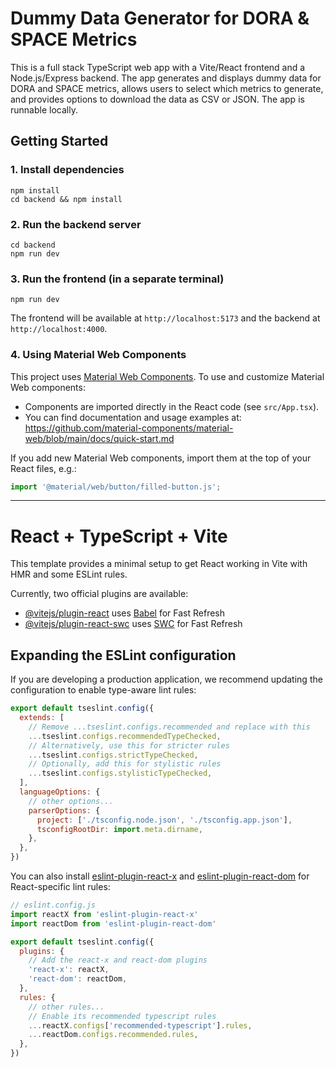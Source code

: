 # Dummy Data Generator for DORA & SPACE Metrics

This is a full stack TypeScript web app with a Vite/React frontend and a Node.js/Express backend. The app generates and displays dummy data for DORA and SPACE metrics, allows users to select which metrics to generate, and provides options to download the data as CSV or JSON. The app is runnable locally.

## Getting Started

### 1. Install dependencies

```
npm install
cd backend && npm install
```

### 2. Run the backend server

```
cd backend
npm run dev
```

### 3. Run the frontend (in a separate terminal)

```
npm run dev
```

The frontend will be available at `http://localhost:5173` and the backend at `http://localhost:4000`.

### 4. Using Material Web Components

This project uses [Material Web Components](https://github.com/material-components/material-web). To use and customize Material Web components:

- Components are imported directly in the React code (see `src/App.tsx`).
- You can find documentation and usage examples at: https://github.com/material-components/material-web/blob/main/docs/quick-start.md

If you add new Material Web components, import them at the top of your React files, e.g.:

```ts
import '@material/web/button/filled-button.js';
```

---

# React + TypeScript + Vite

This template provides a minimal setup to get React working in Vite with HMR and some ESLint rules.

Currently, two official plugins are available:

- [@vitejs/plugin-react](https://github.com/vitejs/vite-plugin-react/blob/main/packages/plugin-react) uses [Babel](https://babeljs.io/) for Fast Refresh
- [@vitejs/plugin-react-swc](https://github.com/vitejs/vite-plugin-react/blob/main/packages/plugin-react-swc) uses [SWC](https://swc.rs/) for Fast Refresh

## Expanding the ESLint configuration

If you are developing a production application, we recommend updating the configuration to enable type-aware lint rules:

```js
export default tseslint.config({
  extends: [
    // Remove ...tseslint.configs.recommended and replace with this
    ...tseslint.configs.recommendedTypeChecked,
    // Alternatively, use this for stricter rules
    ...tseslint.configs.strictTypeChecked,
    // Optionally, add this for stylistic rules
    ...tseslint.configs.stylisticTypeChecked,
  ],
  languageOptions: {
    // other options...
    parserOptions: {
      project: ['./tsconfig.node.json', './tsconfig.app.json'],
      tsconfigRootDir: import.meta.dirname,
    },
  },
})
```

You can also install [eslint-plugin-react-x](https://github.com/Rel1cx/eslint-react/tree/main/packages/plugins/eslint-plugin-react-x) and [eslint-plugin-react-dom](https://github.com/Rel1cx/eslint-react/tree/main/packages/plugins/eslint-plugin-react-dom) for React-specific lint rules:

```js
// eslint.config.js
import reactX from 'eslint-plugin-react-x'
import reactDom from 'eslint-plugin-react-dom'

export default tseslint.config({
  plugins: {
    // Add the react-x and react-dom plugins
    'react-x': reactX,
    'react-dom': reactDom,
  },
  rules: {
    // other rules...
    // Enable its recommended typescript rules
    ...reactX.configs['recommended-typescript'].rules,
    ...reactDom.configs.recommended.rules,
  },
})
```
